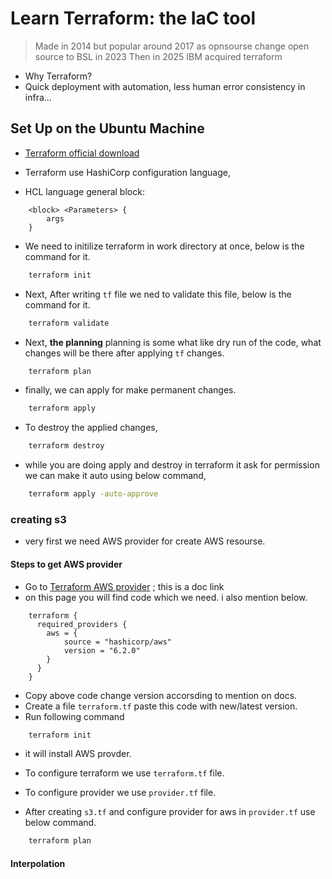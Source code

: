# Learn Terraform: the IaC tool

> Made in 2014 but popular around 2017 as opnsourse
> change open source to BSL in 2023
> Then in 2025 IBM acquired terraform

- Why Terraform?
- Quick deployment with automation, less human error consistency in infra...

## Set Up on the Ubuntu Machine

- [Terraform official download](https://developer.hashicorp.com/terraform/tutorials/aws-get-started/install-cli)
- Terraform use HashiCorp configuration language,

- HCL language general block:

```HCL
    <block> <Parameters> {
        args
    }
```

- We need to initilize terraform in work directory at once, below is the command for it.

```bash
    terraform init
```

- Next, After writing `tf` file we ned to validate this file, below is the command for it.

```bash
    terraform validate
```

- Next, **the planning** planning is some what like dry run of the code, what changes will be there after applying `tf` changes.

```bash
    terraform plan
```

- finally, we can apply for make permanent changes.

```bash
    terraform apply 
```

- To destroy the applied changes,

```bash
    terraform destroy
```

- while you are doing apply and destroy in terraform it ask for permission we can make it auto using below command,

```bash
    terraform apply -auto-approve
```

### creating s3

- very first we need AWS provider for create AWS resourse.

#### Steps to get AWS provider

- Go to [Terraform AWS provider](https://registry.terraform.io/providers/hashicorp/aws/latest/docs) ; this is a doc link
- on this page you will find code which we need. i also mention below.

```code
    terraform {
      required_providers {
        aws = {
            source = "hashicorp/aws"
            version = "6.2.0"
        }
      }
    }
```

- Copy above code change version accorsding to mention on docs.
- Create a file `terraform.tf` paste this code with new/latest version.
- Run following command

```bash
    terraform init
```

- it will install AWS provder.

- To configure terraform we use `terraform.tf` file.

- To configure provider we use `provider.tf` file.

- After creating `s3.tf` and configure provider for aws in `provider.tf` use below command.

```bash
    terraform plan
```

#### Interpolation
